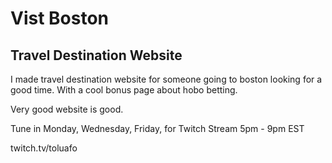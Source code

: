 # Vist Boston #
## Travel Destination Website ##

I made travel destination website for someone going to boston looking for a good time. With a cool bonus page about hobo betting.

Very good website is good.

Tune in Monday, Wednesday, Friday, for Twitch Stream 5pm - 9pm EST

twitch.tv/toluafo
